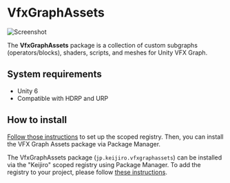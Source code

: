 # VfxGraphAssets

![Screenshot](https://github.com/user-attachments/assets/e361b2c5-045c-4625-b933-5bcbf2b38c18)

The **VfxGraphAssets** package is a collection of custom subgraphs
(operators/blocks), shaders, scripts, and meshes for Unity VFX Graph.

## System requirements

- Unity 6
- Compatible with HDRP and URP

## How to install

[Follow those instructions] to set up the scoped registry. Then, you can install
the VFX Graph Assets package via Package Manager.

[Follow those instructions]:
  https://gist.github.com/keijiro/f8c7e8ff29bfe63d86b888901b82644c

The VfxGraphAssets package (`jp.keijiro.vfxgraphassets`) can be installed via
the "Keijiro" scoped registry using Package Manager. To add the registry to your
project, please follow [these instructions].

[these instructions]:
  https://gist.github.com/keijiro/f8c7e8ff29bfe63d86b888901b82644c
